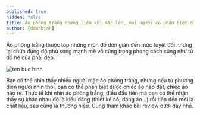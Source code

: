 ```yaml
---
published: true
hidden: false
title: Áo phông trắng nhưng liệu khi mặc lên, mọi người có phân biệt được cái nào đắt cái nào rẻ 
author: [doanbinh] 
---
```



Áo phông trắng thuộc top những món đồ đơn giản đến mức tuyệt đối nhưng lại chứa đựng độ phủ sóng mạnh mẽ vô cùng trong phong cách cũng như tủ đồ hè của phái đẹp. 

![ten buc hinh](https://vnreview.vn/image/18/41/17/1841172.jpg "ten buc hinh")


Bạn có thể nhìn thấy nhiều người mặc áo phông trắng, nhưng nếu từ phương diện người nhìn thôi, bạn có thể phân biệt được chiếc áo nào đắt, chiếc áo nào rẻ. Thực tế khi nhìn áo phông trắng, điều đầu tiên mà bạn có thể nhận thấy sự khác nhau đó là kiểu dáng (thiết kế cổ, dáng áo...) rồi tiếp đến mới là chất liệu, sau cùng là thương hiệu. Cùng tham khảo bài review dưới đây nhé.